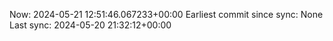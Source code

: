 Now: 2024-05-21 12:51:46.067233+00:00 Earliest commit since sync: None Last sync: 2024-05-20 21:32:12+00:00
